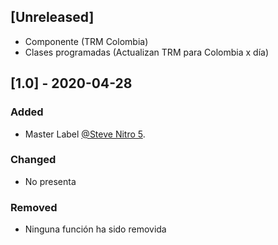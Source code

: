 ## [Unreleased]
- Componente (TRM Colombia)
- Clases programadas (Actualizan TRM para Colombia x día)

## [1.0] - 2020-04-28
### Added
- Master Label [@Steve Nitro 5](https://github.com/LBSInteractive/AppExchange/commit/ed4326c4e0ebfde08234f7f307dabb18c9d99906).


### Changed
- No presenta


### Removed
- Ninguna función ha sido removida